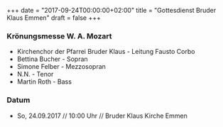 ﻿+++
date = "2017-09-24T00:00:00+02:00"
title = "Gottesdienst Bruder Klaus Emmen"
draft = false
+++

### Krönungsmesse W. A. Mozart

* Kirchenchor der Pfarrei Bruder Klaus - Leitung Fausto Corbo
* Bettina Bucher - Sopran
* Simone Felber - Mezzosopran
* N.N. - Tenor
* Martin Roth - Bass

### Datum

* So, 24.09.2017 // 10:00 Uhr // Bruder Klaus Kirche Emmen

